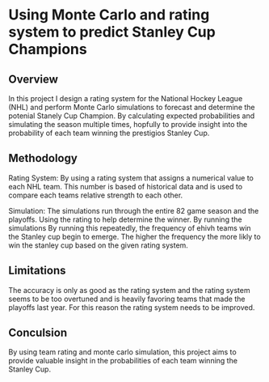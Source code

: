 # Using Monte Carlo and rating system to predict Stanley Cup Champions

## Overview
In this project I design a rating system for the National Hockey League (NHL) and perform Monte Carlo simulations to forecast and determine the potenial Stanely Cup Champion. By calculating expected probabilities and simulating the season multiple times, hopfully to provide insight into the probability of each team winning the prestigios Stanley Cup.

## Methodology
Rating System: By using a rating system that assigns a numerical value to each NHL team. This number is based of historical data and is used to compare each teams relative strength to each other.

Simulation: The simulations run through the entire 82 game season and the playoffs. Using the rating to help determine the winner. By running the simulations By running this repeatedly, the frequency of ehivh teams win the Stanley cup begin to emerge. The higher the frequency the more likly to win the stanley cup based on the given rating system.

## Limitations
The accuracy is only as good as the rating system and the rating system seems to be too overtuned and is heavily favoring teams that made the playoffs last year. For this reason the rating system needs to be improved.

## Conculsion
By using team rating and monte carlo simulation, this project aims to provide valuable insight in the probabilities of each team winning the Stanley Cup.
